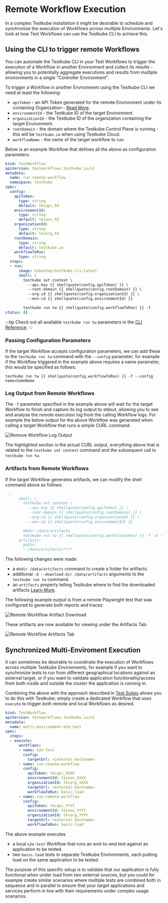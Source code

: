# Remote Workflow Execution

In a complex Testkube installation it might be desirable to schedule and synchronize the execution 
of Workflows across multiple Environments. Let's look at how Test Workflows can use 
the Testkube CLI to achieve this.

## Using the CLI to trigger remote Workflows

You can automate the Testkube CLI in your Test Workflows to trigger the execution of a Workflow in another 
Environment and collect its results - allowing you to potentially aggregate executions and results from multiple
environments in a single "Controller Environment".

To trigger a Workflow in another Environment using the Testkube CLI we need at least the following:

- `apiToken` - an API Token generated for the remote Environment under its containing Organization - [Read More](/testkube-pro/articles/api-token-management).
- `environmentId` - the Testkube ID of the target Environment.
- `organizationId` - the Testkube ID of the organization containing the target Environment.
- `rootDomain` - the domain where the Testkube Control Plane is running - this will be `testkube.io` when using Testkube Cloud.
- `workflowName` - the name of the target workflow to run.

Below is an example Workflow that defines all the above as configuration parameters.

```yaml
kind: TestWorkflow
apiVersion: testworkflows.testkube.io/v1
metadata:
  name: run-remote-workflow
  namespace: testkube
spec:
  config:
    apiToken:
      type: string
      default: tkcapi_XX
    environmentId:
      type: string
      default: tkcenv_XX
    organizationId:
      type: string
      default: tkcorg_XX
    rootDomain:
      type: string
      default: testkube.io
    workflowToRun:
      type: string
  steps:
  - run:
      image: kubeshop/testkube-cli:latest
      shell: |
        testkube set context \
          --api-key {{ shellquote(config.apiToken) }} \
          --root-domain {{ shellquote(config.rootDomain) }} \
          --org-id {{ shellquote(config.organizationId) }} \
          --env-id {{ shellquote(config.environmentId) }}

        testkube run tw {{ shellquote(config.workflowToRun) }} -f
status: {}
```

:::tip
Check out all available `testkube run tw` parameters in the [CLI Reference](/cli/testkube_run_testworkflow).
:::

### Passing Configuration Parameters

If the target Workflow accepts configuration parameters, we can add these to the `testkube run tw` command with the `--config`
parameter, for example if the Workflow triggered in the example above requires a name parameter, this would be specified
as follows:

```shell
testkube run tw {{ shellquote(config.workflowToRun) }} -f --config name=SomeName
```

### Log Output from Remote Workflows

The `-f` parameter specified in the example above will wait for the target Workflow to finish and capture its log output
to stdout, allowing you to see and analyse the remote execution log from the calling Workflow logs. For example the
below output for the above Workflow was generated when calling a target Workflow that runs a simple CURL command:

![Remove Workflow Log Output](images/remote-workflow-log-output.png)

The highlighted section is the actual CURL output, everything above that is related to the `testkube set context` command
and the subsequent call to `testkube run tw`.

### Artifacts from Remote Workflows

If the target Workflow generates artifacts, we can modify the shell command above as follows:

```yaml
...
      shell: |
        testkube set context \
          --api-key {{ shellquote(config.apiToken) }} \
          --root-domain {{ shellquote(config.rootDomain) }} \
          --org-id {{ shellquote(config.organizationId) }} \
          --env-id {{ shellquote(config.environmentId) }}

        mkdir /data/artifacts
        testkube run tw {{ shellquote(config.workflowToRun) }} -f -d --download-dir /data/artifacts 
      artifacts:  
        paths:
        - /data/artifacts/**/*
```

The following changes were made:
- a `mkdir /data/artifacts` command to create a folder for artifacts.
- additional `-d --download-dir /data/artifacts` arguments to the `testkube run tw` command.
- an `artifacts` property telling Testkube where to find the downloaded artifacts [Learn More](/articles/test-workflows-artifacts).

The following example output is from a remote Playwright test that was configured to generate both reports and traces:

![Remote Worklflow Artifact Download](images/remote-workflow-artifact-download.png)

These artifacts are now available for viewing under the Artifacts Tab:

![Remote Workflow Artifacts Tab](images/remote-workflow-aritfacts-tab.png)

## Synchronized Multi-Enviroment Execution

It can sometimes be desirable to coordinate the execution of Workflows across multiple Testkube Environments, for example
if you want to synchronize tests to run from different geographical locations against an external target, or if you
want to validate application functionality/access from both inside and outside the cluster the application is running in.

Combining the above with the approach described in [Test Suites](/articles/test-workflows-test-suites) allows
you to do this with Testkube; simply create a dedicated Workflow that uses `execute` to trigger both remote and local
Workflows as desired.

```yaml
kind: TestWorkflow
apiVersion: testworkflows.testkube.io/v1
metadata:
  name: multi-environment-e2e-test
spec:
  steps:
  - execute:
      workflows:
      - name: e2e-test
        config:
          targetUrl: <internal-hostname>
      - name: run-remote-workflow
        config:
          apiToken: tkcapi_XXXX
          environmentId: tkcenv_XXXX
          organizationId: tkcorg_XXXX
          targetUrl: <external-hostname>
          workflowToRun: basic-load
      - name: run-remote-workflow
        config:
          apiToken: tkcapi_YYYY
          environmentId: tkcenv_YYYY
          organizationId: tkcorg_YYYY
          targetUrl: <external-hostname>
          workflowToRun: basic-load
```

The above example executes

- a local `e2e-test` Workflow that runs an end-to-end test against an application to be tested.
- two `basic-load` tests in separate Testkube Environments, each putting load on the same application to be tested.

The purpose of this specific setup is to validate that our application is fully functional when under load from two
external sources, but you could for example create similar scenarios where multiple tests are combined both 
in sequence and in parallel to ensure that your target applications and services perform in line with their requirements
under complex usage scenarios.

 
